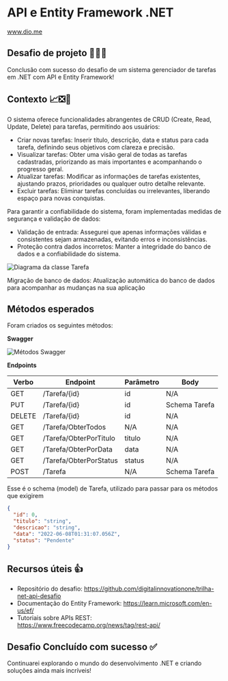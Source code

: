 # API e Entity Framework .NET
www.dio.me

## Desafio de projeto 👨‍💻📝
Conclusão com sucesso do desafio de um sistema gerenciador de tarefas em .NET com API e Entity Framework!

## Contexto 📈❎🚫
O sistema oferece funcionalidades abrangentes de CRUD (Create, Read, Update, Delete) para tarefas, permitindo aos usuários:

- Criar novas tarefas: Inserir título, descrição, data e status para cada tarefa, definindo seus objetivos com clareza e precisão.
- Visualizar tarefas: Obter uma visão geral de todas as tarefas cadastradas, priorizando as mais importantes e acompanhando o progresso geral.
- Atualizar tarefas: Modificar as informações de tarefas existentes, ajustando prazos, prioridades ou qualquer outro detalhe relevante.
- Excluir tarefas: Eliminar tarefas concluídas ou irrelevantes, liberando espaço para novas conquistas.

Para garantir a confiabilidade do sistema, foram implementadas medidas de segurança e validação de dados:

- Validação de entrada: Assegurei que apenas informações válidas e consistentes sejam armazenadas, evitando erros e inconsistências.
- Proteção contra dados incorretos: Manter a integridade do banco de dados e a confiabilidade do sistema.

![Diagrama da classe Tarefa](diagrama.png)

Migração de banco de dados: Atualização automática do banco de dados para acompanhar as mudanças na sua aplicação

## Métodos esperados
Foram criados os seguintes métodos:


**Swagger**


![Métodos Swagger](swagger.png)


**Endpoints**


| Verbo  | Endpoint                | Parâmetro | Body          |
|--------|-------------------------|-----------|---------------|
| GET    | /Tarefa/{id}            | id        | N/A           |
| PUT    | /Tarefa/{id}            | id        | Schema Tarefa |
| DELETE | /Tarefa/{id}            | id        | N/A           |
| GET    | /Tarefa/ObterTodos      | N/A       | N/A           |
| GET    | /Tarefa/ObterPorTitulo  | titulo    | N/A           |
| GET    | /Tarefa/ObterPorData    | data      | N/A           |
| GET    | /Tarefa/ObterPorStatus  | status    | N/A           |
| POST   | /Tarefa                 | N/A       | Schema Tarefa |

Esse é o schema (model) de Tarefa, utilizado para passar para os métodos que exigirem

```json
{
  "id": 0,
  "titulo": "string",
  "descricao": "string",
  "data": "2022-06-08T01:31:07.056Z",
  "status": "Pendente"
}
```


## Recursos úteis 👍

- Repositório do desafio: https://github.com/digitalinnovationone/trilha-net-api-desafio
- Documentação do Entity Framework: https://learn.microsoft.com/en-us/ef/
- Tutoriais sobre APIs REST: https://www.freecodecamp.org/news/tag/rest-api/

## Desafio Concluído com sucesso ✅

Continuarei explorando o mundo do desenvolvimento .NET e criando soluções ainda mais incríveis!
